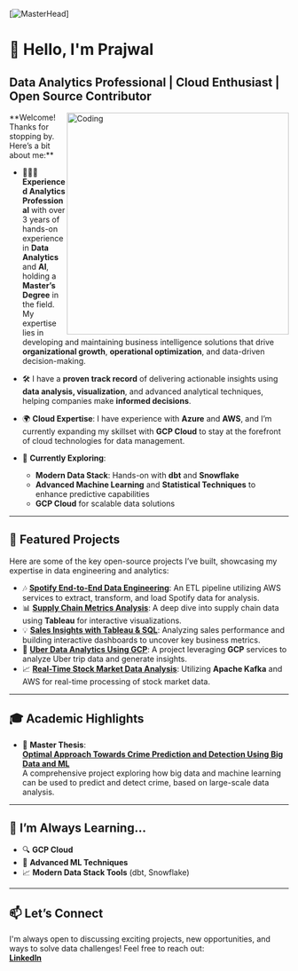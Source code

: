 [![MasterHead](https://miro.medium.com/v2/resize:fit:1400/0*IjwqslkWZDHTMK9Y.gif)]
# 👋 Hello, I'm Prajwal  
## Data Analytics Professional | Cloud Enthusiast | Open Source Contributor
<img align="right" alt="Coding" width="400" src="https://miro.medium.com/v2/resize:fit:1400/0*IjwqslkWZDHTMK9Y.gif">
**Welcome! Thanks for stopping by. Here’s a bit about me:**

- 🧑🏻‍🏫 **Experienced Analytics Professional** with over 3 years of hands-on experience in **Data Analytics** and **AI**, holding a **Master’s Degree** in the field. My expertise lies in developing and maintaining business intelligence solutions that drive **organizational growth**, **operational optimization**, and data-driven decision-making.

- 🛠️ I have a **proven track record** of delivering actionable insights using **data analysis, visualization**, and advanced analytical techniques, helping companies make **informed decisions**.

- 🌍 **Cloud Expertise**: I have experience with **Azure** and **AWS**, and I’m currently expanding my skillset with **GCP Cloud** to stay at the forefront of cloud technologies for data management.

- 👀 **Currently Exploring**:
  - **Modern Data Stack**: Hands-on with **dbt** and **Snowflake**
  - **Advanced Machine Learning** and **Statistical Techniques** to enhance predictive capabilities
  - **GCP Cloud** for scalable data solutions

---

## 💼 Featured Projects

Here are some of the key open-source projects I’ve built, showcasing my expertise in data engineering and analytics:

- 🎶 [**Spotify End-to-End Data Engineering**](https://github.com/Prajwal0105/spotify-end-to-end-data-engineering-project): An ETL pipeline utilizing AWS services to extract, transform, and load Spotify data for analysis.
- 📊 [**Supply Chain Metrics Analysis**](https://github.com/Prajwal0105/Supply-Chain-Matrics-using-Tableau): A deep dive into supply chain data using **Tableau** for interactive visualizations.
- 💡 [**Sales Insights with Tableau & SQL**](https://github.com/Prajwal0105/Data-Analysis-on-Sales-Insights-using-Tableau-SQL-/tree/main): Analyzing sales performance and building interactive dashboards to uncover key business metrics.
- 🚕 [**Uber Data Analytics Using GCP**](https://github.com/Prajwal0105/uber-data-analytics-using-GCP): A project leveraging **GCP** services to analyze Uber trip data and generate insights.
- 📈 [**Real-Time Stock Market Data Analysis**](https://github.com/Prajwal0105/stock-market-real-time-data-analysis-using-kafka): Utilizing **Apache Kafka** and AWS for real-time processing of stock market data.

---

## 🎓 Academic Highlights

- 📝 **Master Thesis**:  
  [**Optimal Approach Towards Crime Prediction and Detection Using Big Data and ML**](https://github.com/Prajwal0105/master-thesis-project)  
  A comprehensive project exploring how big data and machine learning can be used to predict and detect crime, based on large-scale data analysis.

---

## 🌱 I’m Always Learning...

- 🔍 **GCP Cloud**
- 🧠 **Advanced ML Techniques**
- 📈 **Modern Data Stack Tools** (dbt, Snowflake)

---

## 📫 Let’s Connect

I'm always open to discussing exciting projects, new opportunities, and ways to solve data challenges! Feel free to reach out:  
[**LinkedIn**](https://www.linkedin.com/in/prajwal-kibbanahalli-prabhuswamy/)

